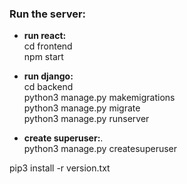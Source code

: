 ### Run the server:

- **run react:**    
cd frontend     
npm start       

- **run django:**            
cd backend          
python3 manage.py makemigrations     
python3 manage.py migrate    
python3 manage.py runserver


- **create superuser:**.       
python3 manage.py createsuperuser

pip3 install -r version.txt